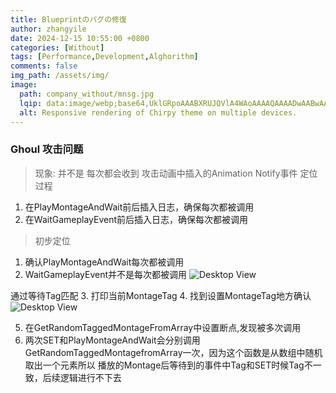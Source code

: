 ```yaml
---
title: Blueprintのバグの修復
author: zhangyile
date: 2024-12-15 10:55:00 +0800
categories: [Without]
tags: [Performance,Development,Alghorithm]
comments: false
img_path: /assets/img/
image:
  path: company_without/mnsg.jpg
  lqip: data:image/webp;base64,UklGRpoAAABXRUJQVlA4WAoAAAAQAAAADwAABwAAQUxQSDIAAAARL0AmbZurmr57yyIiqE8oiG0bejIYEQTgqiDA9vqnsUSI6H+oAERp2HZ65qP/VIAWAFZQOCBCAAAA8AEAnQEqEAAIAAVAfCWkAALp8sF8rgRgAP7o9FDvMCkMde9PK7euH5M1m6VWoDXf2FkP3BqV0ZYbO6NA/VFIAAAA
  alt: Responsive rendering of Chirpy theme on multiple devices.
---
```


### Ghoul 攻击问题
> 现象: 
并不是 每次都会收到 攻击动画中插入的Animation Notify事件
> 定位过程  
1. 在PlayMontageAndWait前后插入日志，确保每次都被调用
2. 在WaitGameplayEvent前后插入日志，确保每次都被调用
> 初步定位
1. 确认PlayMontageAndWait每次都被调用
2. WaitGameplayEvent并不是每次都被调用
![Desktop View](UnrealEngine/bp_bug/1111.jpg)

通过等待Tag匹配
3. 打印当前MontageTag
4. 找到设置MontageTag地方确认
![Desktop View](UnrealEngine/bp_bug/2222.jpg)

5. 在GetRandomTaggedMontageFromArray中设置断点,发现被多次调用
6. 两次SET和PlayMontageAndWait会分别调用GetRandomTaggedMontagefromArray一次，因为这个函数是从数组中随机取出一个元素所以 播放的Montage后等待到的事件中Tag和SET时候Tag不一致，后续逻辑进行不下去